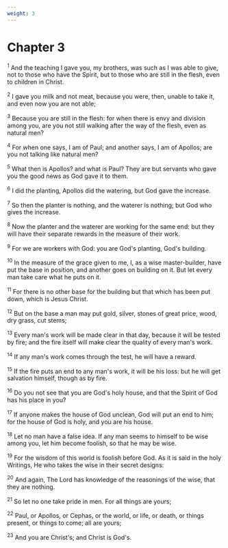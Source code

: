 ```yaml
---
weight: 3
---
```


# Chapter 3

<sup>1</sup> And the teaching I gave you, my brothers, was such as I was able to give, not to those who have the Spirit, but to those who are still in the flesh, even to children in Christ. 

<sup>2</sup> I gave you milk and not meat, because you were, then, unable to take it, and even now you are not able; 

<sup>3</sup> Because you are still in the flesh: for when there is envy and division among you, are you not still walking after the way of the flesh, even as natural men? 

<sup>4</sup> For when one says, I am of Paul; and another says, I am of Apollos; are you not talking like natural men? 

<sup>5</sup> What then is Apollos? and what is Paul? They are but servants who gave you the good news as God gave it to them. 

<sup>6</sup> I did the planting, Apollos did the watering, but God gave the increase. 

<sup>7</sup> So then the planter is nothing, and the waterer is nothing; but God who gives the increase. 

<sup>8</sup> Now the planter and the waterer are working for the same end: but they will have their separate rewards in the measure of their work. 

<sup>9</sup> For we are workers with God: you are God's planting, God's building. 

<sup>10</sup> In the measure of the grace given to me, I, as a wise master-builder, have put the base in position, and another goes on building on it. But let every man take care what he puts on it. 

<sup>11</sup> For there is no other base for the building but that which has been put down, which is Jesus Christ. 

<sup>12</sup> But on the base a man may put gold, silver, stones of great price, wood, dry grass, cut stems; 

<sup>13</sup> Every man's work will be made clear in that day, because it will be tested by fire; and the fire itself will make clear the quality of every man's work. 

<sup>14</sup> If any man's work comes through the test, he will have a reward. 

<sup>15</sup> If the fire puts an end to any man's work, it will be his loss: but he will get salvation himself, though as by fire. 

<sup>16</sup> Do you not see that you are God's holy house, and that the Spirit of God has his place in you? 

<sup>17</sup> If anyone makes the house of God unclean, God will put an end to him; for the house of God is holy, and you are his house. 

<sup>18</sup> Let no man have a false idea. If any man seems to himself to be wise among you, let him become foolish, so that he may be wise. 

<sup>19</sup> For the wisdom of this world is foolish before God. As it is said in the holy Writings, He who takes the wise in their secret designs: 

<sup>20</sup> And again, The Lord has knowledge of the reasonings of the wise, that they are nothing. 

<sup>21</sup> So let no one take pride in men. For all things are yours; 

<sup>22</sup> Paul, or Apollos, or Cephas, or the world, or life, or death, or things present, or things to come; all are yours; 

<sup>23</sup> And you are Christ's; and Christ is God's. 


